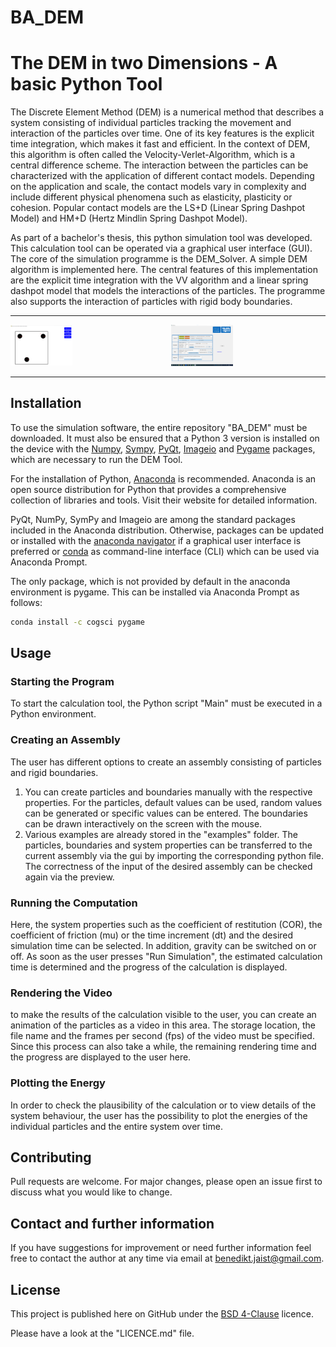 # BA_DEM

# The DEM in two Dimensions - A basic Python Tool
The Discrete Element Method (DEM) is a numerical method that describes a system consisting of individual particles 
tracking the movement and interaction of the particles over time. One of its key features is the explicit 
time integration, which makes it fast and efficient. In the context of DEM, this algorithm is often called the 
Velocity-Verlet-Algorithm, which is a central difference scheme. The interaction between the particles can be 
characterized with the application of different contact models. Depending on the application and scale, the 
contact models vary in complexity and include different physical phenomena such as elasticity, plasticity or cohesion. 
Popular contact models are the LS+D (Linear Spring Dashpot Model) and HM+D (Hertz Mindlin Spring Dashpot Model). 

As part of a bachelor's thesis, this python simulation tool was developed. This calculation tool can be operated 
via a graphical user interface (GUI). The core of the simulation programme is the DEM_Solver. A simple DEM algorithm is implemented here. 
The central features of this implementation are the explicit time integration with the VV algorithm and a 
linear spring dashpot model that models the interactions of the particles. The programme also supports the interaction 
of particles with rigid body boundaries. 

---

<div style="display:flex;justify-content:center;align-items:center;">
  <div style="flex:1;padding-right:5px;">
    <img src="/images/animation_screenshot.png" alt="Animations with Pygame" style="width:40%;">
  </div>
  <div style="flex:1;padding-left:5px;">
    <img src="images/gui_screenshot.png" alt="GUI of the Simulation Tool" style="width:40%;">
  </div>
</div>

---


## Installation
To use the simulation software, the entire repository "BA_DEM" must be downloaded. It must also be ensured that a 
Python 3 version is installed on the device with the [Numpy](https://numpy.org/), [Sympy](https://www.sympy.org/en/index.html), [PyQt](https://doc.qt.io/qtforpython/), [Imageio](https://imageio.readthedocs.io/en/stable/) and [Pygame](https://www.pygame.org/news) packages, which are necessary to run the DEM Tool. 

For the installation of Python, [Anaconda](https://www.anaconda.com/) is recommended. Anaconda is an open source distribution for Python 
that provides a comprehensive collection of libraries and tools. Visit their website for detailed information. 

PyQt, NumPy, SymPy and Imageio are among the standard packages included in the Anaconda distribution.
Otherwise, packages can be updated or installed with the [anaconda navigator](https://docs.anaconda.com/navigator/index.html) 
if a graphical user interface is preferred or [conda](https://conda.io/projects/conda/en/latest/user-guide/getting-started.html) 
as command-line interface (CLI) which can be used via Anaconda Prompt. 

The only package, which is not provided by default in the anaconda environment is pygame. This can be installed via Anaconda Prompt as follows:
```bash
conda install -c cogsci pygame
```

## Usage
### Starting the Program
To start the calculation tool, the Python script "Main" must be executed in a Python environment. 
### Creating an Assembly
The user has different options to create an assembly consisting of particles and rigid boundaries.
1. You can create particles and boundaries manually with the respective properties. For the particles, default values can 
be used, random values can be generated or specific values can be entered. The boundaries can be drawn interactively on the screen with the mouse.
2. Various examples are already stored in the "examples" folder. The particles, boundaries and system properties can be 
transferred to the current assembly via the gui by importing the corresponding python file. 
The correctness of the input of the desired assembly can be checked again via the preview. 
### Running the Computation
Here, the system properties such as the coefficient of restitution (COR), the coefficient of friction (mu) or 
the time increment (dt) and the desired simulation time can be selected. In addition, gravity can be switched on or off. 
As soon as the user presses "Run Simulation", the estimated calculation time is determined and the progress of the calculation is displayed. 
### Rendering the Video
to make the results of the calculation visible to the user, you can create an animation of the particles as a video in this area. 
The storage location, the file name and the frames per second (fps) of the video must be specified. Since this process can 
also take a while, the remaining rendering time and the progress are displayed to the user here. 
### Plotting the Energy 
In order to check the plausibility of the calculation or to view details of the system behaviour, the user has the possibility 
to plot the energies of the individual particles and the entire system over time.
## Contributing
Pull requests are welcome. For major changes, please open an issue first
to discuss what you would like to change.

## Contact and further information
If you have suggestions for improvement or need further information feel free to contact the author at any time via email at 
[benedikt.jaist@gmail.com](mailto:benedikt.jaist@gmail.com?subject=DEM%20Simulation%20Tool).

## License
This project is published here on GitHub under the [BSD 4-Clause](https://spdx.org/licenses/BSD-4-Clause.html) licence. 

Please have a look at the "LICENCE.md" file. 
